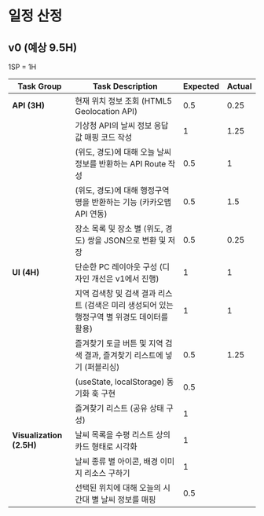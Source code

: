 # 일정 산정

## v0 (예상 9.5H)

1SP = 1H

| Task Group               | Task Description                                                                             | Expected | Actual |
| ------------------------ | -------------------------------------------------------------------------------------------- | -------- | ------ |
| **API (3H)**             | 현재 위치 정보 조회 (HTML5 Geolocation API)                                                  | 0.5      | 0.25   |
|                          | 기상청 API의 날씨 정보 응답값 매핑 코드 작성                                                 | 1        | 1.25   |
|                          | (위도, 경도)에 대해 오늘 날씨 정보를 반환하는 API Route 작성                                 | 0.5      | 1      |
|                          | (위도, 경도)에 대해 행정구역명을 반환하는 기능 (카카오맵 API 연동)                           | 0.5      | 1.5    |
|                          | 장소 목록 및 장소 별 (위도, 경도) 쌍을 JSON으로 변환 및 저장                                 | 0.5      | 0.25   |
| **UI (4H)**              | 단순한 PC 레이아웃 구성 (디자인 개선은 v1에서 진행)                                          | 1        | 1      |
|                          | 지역 검색창 및 검색 결과 리스트 (검색은 미리 생성되어 있는 행정구역 별 위경도 데이터를 활용) | 1        | 1      |
|                          | 즐겨찾기 토글 버튼 및 지역 검색 결과, 즐겨찾기 리스트에 넣기 (퍼블리싱)                      | 0.5      | 1.25   |
|                          | (useState, localStorage) 동기화 훅 구현                                                      | 0.5      |        |
|                          | 즐겨찾기 리스트 (공유 상태 구성)                                                             | 1        |        |
| **Visualization (2.5H)** | 날씨 목록을 수평 리스트 상의 카드 형태로 시각화                                              | 1        |        |
|                          | 날씨 종류 별 아이콘, 배경 이미지 리소스 구하기                                               | 1        |        |
|                          | 선택된 위치에 대해 오늘의 시간대 별 날씨 정보를 매핑                                         | 0.5      |        |
